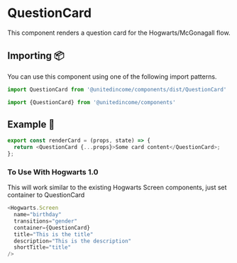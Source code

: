 # QuestionCard

This component renders a question card for the Hogwarts/McGonagall flow.

## Importing 📦

You can use this component using one of the following import patterns.

```javascript
import QuestionCard from '@unitedincome/components/dist/QuestionCard'
```

```javascript
import {QuestionCard} from '@unitedincome/components'
```

## Example 🚀

```javascript
export const renderCard = (props, state) => {
  return <QuestionCard {...props}>Some card content</QuestionCard>;
};
```

### To Use With Hogwarts 1.0

This will work similar to the existing Hogwarts Screen components, just set container to QuestionCard

```javascript
<Hogwarts.Screen
  name="birthday"
  transitions="gender"
  container={QuestionCard}
  title="This is the title"
  description="This is the description"
  shortTitle="title"
/>
```
